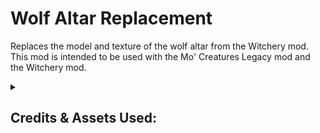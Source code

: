 # Wolf Altar Replacement
Replaces the model and texture of the wolf altar from the Witchery mod.
This mod is intended to be used with the Mo' Creatures Legacy mod and the Witchery mod.



<details>
<summary><h2>Credits & Assets Used:</h2></summary>
The model for the new Witchery wolf altar utilizes the WWolf model from Dr Zhark's Mo' Creatures mod. This asset was used under the GNU General Public License v3.0.



<strong>culegooner</strong> - Their tutorial on ASM taught me how to replace class files from vanilla Minecraft and other mods using ASM. (https://www.minecraftforum.net/forums/mapping-and-modding-java-edition/mapping-and-modding-tutorials/1571568-tutorial-1-6-2-changing-vanilla-without-editing). Additionally, some of the source code for his mod "Creeper Burn Core" was used to implement ASM methods in this mod (see link to the Creeper Burn Core source code below). This asset was used under GNU Lesser General Public License v3.0. The different license of this project is permitted under the GNU Lesser General Public License v3.0 from the following sections:

    GNU Lesser General Public License v3.0 - Section 0:
    "..."The Library" refers to a covered work governed by this License",
    "A “Combined Work” is a work produced by combining or linking an Application with the Library"

 
    GNU Lesser General Public License v3.0 - Section 4:
      "You may convey a Combined Work under terms of your choice" provided that:
        - Private modifications are allowed.
        - Notice is given that the Library is used
        - A copy of the GNU Lesser Public License is provided along with a copy of the GNU General Public License.
        - Access is provided to the source code of the Library.

A copy of the GNU Lesser General Public License can be found in the "Negligible License" folder inside the assets folder of the mod jar archive. 

A copy of the GNU General Public License can be found inside the mod jar archive.

The source code for the Creeper Burn Core mod can be found here: https://github.com/culegooner/CreeperBurnCore



<strong>elifoster</strong> - The source code for his mod "Witchery Patch" helped me understand how to use ASM to specifically modify Witchery code (https://github.com/elifoster/WitcheryPatch). This asset was used under the MIT license.


<strong>Technocoder</strong> - Their blog taught me how to properly add manifest data through the build.gradle file for mods that use ASM (https://blog.techno.fish/minecraft-forge-coremod-tutorial/).


## Use of anatawa12's Fork of ForgeGradle 1.2 within Project:
The source code of this project uses anatawa12's fork of ForgeGradle 1.2 as a library under the GNU Lesser General Public License v2.1 (https://choosealicense.com/licenses/lgpl-2.1/).
 

Compiled versions of this mod are permitted under section 5 of the original license, "A program that contains no derivative of any portion of the Library, but is designed to work with the Library by being compiled or linked with it, is called a "work that uses the Library". Such a work...is not a derivative work of the Library"; consequently the conditions of the original license do not apply to the work.


The source code of this mod is permitted under section 6 of the original license, "you may also combine or link a "work that uses the Library" with the Library to produce a work containing portions of the Library, and distribute that work under terms of your choice" provided that:
* Private modifications are allowed.
* Notice is given that the Library is used and a copy of it's original license is provided.
* Access is provided to the source code of the Library.


The source code for anatawa12's fork of ForgeGradle 1.2 can be found here: https://github.com/anatawa12/ForgeGradle-1.2
